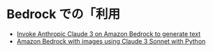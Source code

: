 # Bedrock での「利用

- [Invoke Anthropic Claude 3 on Amazon Bedrock to generate text](https://docs.aws.amazon.com/bedrock/latest/userguide/bedrock-runtime_example_bedrock-runtime_Claude3_Text_section.html)
- [Amazon Bedrock with images using Claude 3 Sonnet with Python](https://how.wtf/amazon-bedrock-with-images-using-claude-3-sonnet-with-python.html)
